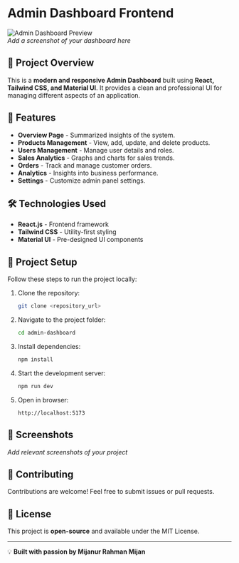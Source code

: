 # Admin Dashboard Frontend

![Admin Dashboard Preview](#)  
_Add a screenshot of your dashboard here_

## 🚀 Project Overview
This is a **modern and responsive Admin Dashboard** built using **React, Tailwind CSS, and Material UI**. It provides a clean and professional UI for managing different aspects of an application.

## 📌 Features
- **Overview Page** - Summarized insights of the system.
- **Products Management** - View, add, update, and delete products.
- **Users Management** - Manage user details and roles.
- **Sales Analytics** - Graphs and charts for sales trends.
- **Orders** - Track and manage customer orders.
- **Analytics** - Insights into business performance.
- **Settings** - Customize admin panel settings.

## 🛠️ Technologies Used
- **React.js** - Frontend framework
- **Tailwind CSS** - Utility-first styling
- **Material UI** - Pre-designed UI components

## 📂 Project Setup
Follow these steps to run the project locally:

1. Clone the repository:
   ```sh
   git clone <repository_url>
   ```
2. Navigate to the project folder:
   ```sh
   cd admin-dashboard
   ```
3. Install dependencies:
   ```sh
   npm install
   ```
4. Start the development server:
   ```sh
   npm run dev
   ```
5. Open in browser:
   ```
   http://localhost:5173
   ```

## 📸 Screenshots
_Add relevant screenshots of your project_

## 🤝 Contributing
Contributions are welcome! Feel free to submit issues or pull requests.

## 📜 License
This project is **open-source** and available under the MIT License.

---
💡 **Built with passion by Mijanur Rahman Mijan**

